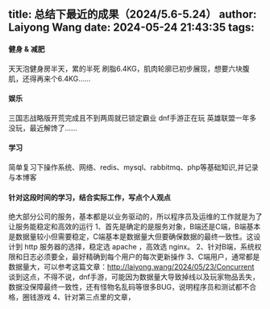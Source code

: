 title: 总结下最近的成果（2024/5.6-5.24）
author: Laiyong Wang
date: 2024-05-24 21:43:35
tags:
---
#### 健身 & 减肥
天天泡健身房半天，累的半死
刷脂6.4KG，肌肉轮廓已初步展现，想要六块腹肌，还得再来个6.4KG......

#### 娱乐
三国志战略版开荒完成且不到两周就已锁定霸业
dnf手游正在玩
英雄联盟一年多没玩，最近解馋了......

#### 学习
简单复习下操作系统、网络、redis、mysql、rabbitmq、php等基础知识,并记录与本博客

#### 针对这段时间的学习，结合实际工作，写点个人观点
绝大部分公司的服务，基本都是以业务驱动的，所以程序员及运维的工作就是为了让服务能稳定和高效的运行
1、首先是确定的是服务对象，B端还是C端，B端基本是数据量较小但需要稳定，C端基本是数据量大但要确保数据的最终一致性。这设计到 http 服务器的选择，稳定选 apache ，高效选 nginx。
2、针对B端，系统权限和日志必须要全，最好精确到每个用户的每次更新操作
3、C端用户，通常都是数据量大，可以参考这篇文章：http://laiyong.wang/2024/05/23/Concurrent
谈到这点，不得不说，dnf手游，可能因为数据量大导致掉线以及玩家物品丢失，数据没保障最终一致性，还有怪物名乱码等很多BUG，说明程序员和测试都不合格，圈钱游戏
4、针对第三点里的文章，